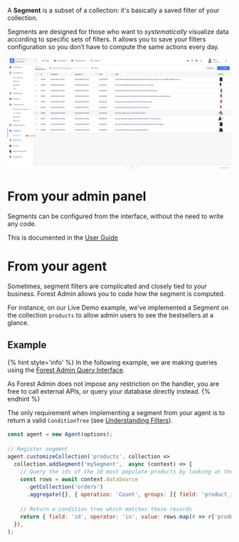 A **Segment** is a subset of a collection: it's basically a saved filter of your collection.

Segments are designed for those who want to _systematically_ visualize data according to specific sets of filters. It allows you to save your filters configuration so you don’t have to compute the same actions every day.

![](../assets/imported/screenshot-2019-07-01-17-38-24.png)

# From your admin panel

Segments can be configured from the interface, without the need to write any code.

This is documented in the [User Guide](https://docs.forestadmin.com/user-guide/collections/segments)

# From your agent

Sometimes, segment filters are complicated and closely tied to your business. Forest Admin allows you to code how the segment is computed.

For instance, on our Live Demo example, we’ve implemented a Segment on the collection `products` to allow admin users to see the bestsellers at a glance.

## Example

{% hint style='info' %}
In the following example, we are making queries using the [Forest Admin Query Interface](../under-the-hood/queries/README.md).

As Forest Admin does not impose any restriction on the handler, you are free to call external APIs, or query your database directly instead.
{% endhint %}

The only requirement when implementing a segment from your agent is to return a valid `ConditionTree` (see [Understanding Filters](../under-the-hood/queries/filters.md)).

```javascript
const agent = new Agent(options);

// Register segment
agent.customizeCollection('products', collection =>
  collection.addSegment('mySegment',  async (context) => {
    // Query the ids of the 10 most populate products by looking at the `orders` collection.
    const rows = await context.dataSource
      .getCollection('orders')
      .aggregate({}, { operation: 'Count', groups: [{ field: 'product_id' }] }, 10);

    // Return a condition tree which matches those records
    return { field: 'id', operator: 'in', value: rows.map(r => r['product_id']) };
  }),
);
```

